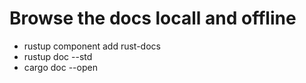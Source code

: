 # Browse the docs locall and offline

- rustup component add rust-docs
- rustup doc --std
- cargo doc --open
